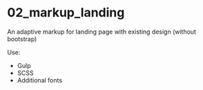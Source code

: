 # 02_markup_landing

An adaptive markup for landing page with existing design (without bootstrap)

Use:
- Gulp
- SCSS
- Additional fonts

